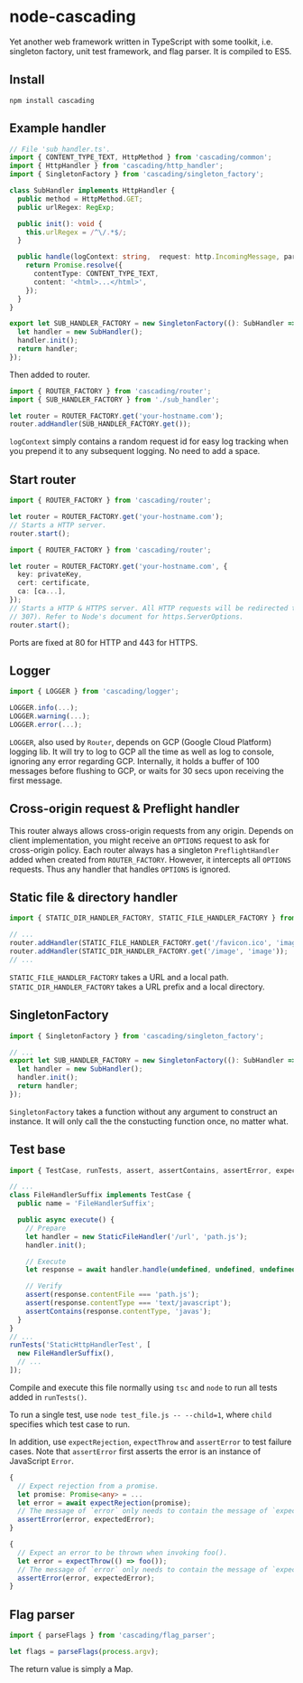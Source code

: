 # node-cascading
Yet another web framework written in TypeScript with some toolkit, i.e. singleton factory, unit test framework, and flag parser. It is compiled to ES5.

## Install
```
npm install cascading
```

## Example handler

```typescript
// File 'sub_handler.ts'.
import { CONTENT_TYPE_TEXT, HttpMethod } from 'cascading/common';
import { HttpHandler } from 'cascading/http_handler';
import { SingletonFactory } from 'cascading/singleton_factory';

class SubHandler implements HttpHandler {
  public method = HttpMethod.GET;
  public urlRegex: RegExp;

  public init(): void {
    this.urlRegex = /^\/.*$/;
  }

  public handle(logContext: string,  request: http.IncomingMessage, parsedUrl: url.Url): Promise<HttpResponse> {
    return Promise.resolve({
      contentType: CONTENT_TYPE_TEXT,
      content: '<html>...</html>',
    });
  }
}

export let SUB_HANDLER_FACTORY = new SingletonFactory((): SubHandler => {
  let handler = new SubHandler();
  handler.init();
  return handler;
});
```

Then added to router.

```typescript
import { ROUTER_FACTORY } from 'cascading/router';
import { SUB_HANDLER_FACTORY } from './sub_handler';

let router = ROUTER_FACTORY.get('your-hostname.com');
router.addHandler(SUB_HANDLER_FACTORY.get());
```

`logContext` simply contains a random request id for easy log tracking when you prepend it to any subsequent logging. No need to add a space.

## Start router

```typescript
import { ROUTER_FACTORY } from 'cascading/router';

let router = ROUTER_FACTORY.get('your-hostname.com');
// Starts a HTTP server.
router.start();
```

```typescript
import { ROUTER_FACTORY } from 'cascading/router';

let router = ROUTER_FACTORY.get('your-hostname.com', {
  key: privateKey,
  cert: certificate,
  ca: [ca...],
});
// Starts a HTTP & HTTPS server. All HTTP requests will be redirected to HTTPS temporarily (Code
// 307). Refer to Node's document for https.ServerOptions.
router.start();
```

Ports are fixed at 80 for HTTP and 443 for HTTPS.

## Logger

```typescript
import { LOGGER } from 'cascading/logger';

LOGGER.info(...);
LOGGER.warning(...);
LOGGER.error(...);
```

`LOGGER`, also used by `Router`, depends on GCP (Google Cloud Platform) logging lib. It will try to log to GCP all the time as well as log to console, ignoring any error regarding GCP. Internally, it holds a buffer of 100 messages before flushing to GCP, or waits for 30 secs upon receiving the first message.

## Cross-origin request & Preflight handler

This router always allows cross-origin requests from any origin. Depends on client implementation, you might receive an `OPTIONS` request to ask for cross-origin policy. Each router always has a singleton `PreflightHandler` added when created from `ROUTER_FACTORY`. However, it intercepts all `OPTIONS` requests. Thus any handler that handles `OPTIONS` is ignored.

## Static file & directory handler

```typescript
import { STATIC_DIR_HANDLER_FACTORY, STATIC_FILE_HANDLER_FACTORY } from 'cascading/static_handler';

// ...
router.addHandler(STATIC_FILE_HANDLER_FACTORY.get('/favicon.ico', 'image/favicon.ico'));
router.addHandler(STATIC_DIR_HANDLER_FACTORY.get('/image', 'image'));
// ...
```

`STATIC_FILE_HANDLER_FACTORY` takes a URL and a local path. `STATIC_DIR_HANDLER_FACTORY` takes a URL prefix and a local directory.

## SingletonFactory

```typescript
import { SingletonFactory } from 'cascading/singleton_factory';

// ...
export let SUB_HANDLER_FACTORY = new SingletonFactory((): SubHandler => {
  let handler = new SubHandler();
  handler.init();
  return handler;
});
```

`SingletonFactory` takes a function without any argument to construct an instance. It will only call the the constucting function once, no matter what.

## Test base

```typescript
import { TestCase, runTests, assert, assertContains, assertError, expectRejection, expectThrow } from 'cascading/test_base';

// ...
class FileHandlerSuffix implements TestCase {
  public name = 'FileHandlerSuffix';

  public async execute() {
    // Prepare
    let handler = new StaticFileHandler('/url', 'path.js');
    handler.init();

    // Execute
    let response = await handler.handle(undefined, undefined, undefined);

    // Verify
    assert(response.contentFile === 'path.js');
    assert(response.contentType === 'text/javascript');
    assertContains(response.contentType, 'javas');
  }
}
// ...
runTests('StaticHttpHandlerTest', [
  new FileHandlerSuffix(),
  // ...
]);
```

Compile and execute this file normally using `tsc` and `node` to run all tests added in `runTests()`.

To run a single test, use `node test_file.js -- --child=1`, where `child` specifies which test case to run.

In addition, use `expectRejection`, `expectThrow` and `assertError` to test failure cases. Note that `assertError` first asserts the error is an instance of JavaScript `Error`.

```typescript
{
  // Expect rejection from a promise.
  let promise: Promise<any> = ...
  let error = await expectRejection(promise);
  // The message of `error` only needs to contain the message of `expectedError`.
  assertError(error, expectedError);
}

{
  // Expect an error to be thrown when invoking foo().
  let error = expectThrow(() => foo());
  // The message of `error` only needs to contain the message of `expectedError`.
  assertError(error, expectedError);
}
```

## Flag parser

```typescript
import { parseFlags } from 'cascading/flag_parser';

let flags = parseFlags(process.argv);
```

The return value is simply a Map.
